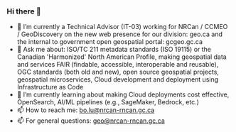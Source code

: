 ### Hi there 👋

- 🔭 I’m currently a Technical Advisor (IT-03) working for NRCan / CCMEO / GeoDiscovery on the new web presence for our division: geo.ca and the internal to government open geospatial portal: gcgeo.gc.ca
- 💬 Ask me about: ISO/TC 211 metadata standards (ISO 19115) or the Canadian 'Harmonized' North American Profile, making geospatial data and services FAIR (findable, accessible, interoperable and reusable), OGC standards (both old and new), open source geospatial projects, geospatial microservices, Cloud development and deployment using Infrastructure as Code
- 🌱 I’m currently learning about making Cloud deployments cost effective, OpenSearch, AI/ML pipelines (e.g., SageMaker, Bedrock, etc.)
- 📫 How to reach me: bo.lu@nrcan-rncan.gc.ca
- 📫 For general questions: geo@nrcan-rncan.gc.ca

<!--
**bo-lu/bo-lu** is a ✨ _special_ ✨ repository because its `README.md` (this file) appears on your GitHub profile.

Here are some ideas to get you started:
- 👯 I’m looking to collaborate on ...
- 🤔 I’m looking for help with ...
- 😄 Pronouns: ...
- ⚡ Fun fact: ...
-->
